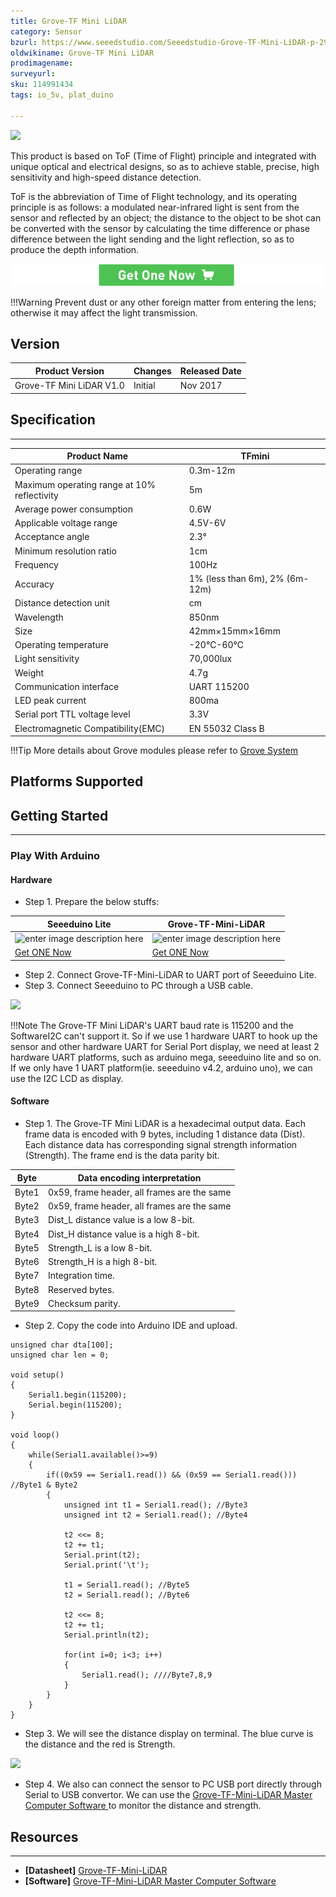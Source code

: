 ```yaml
---
title: Grove-TF Mini LiDAR
category: Sensor
bzurl: https://www.seeedstudio.com/Seeedstudio-Grove-TF-Mini-LiDAR-p-2996.html
oldwikiname: Grove-TF Mini LiDAR
prodimagename:
surveyurl:
sku: 114991434
tags: io_5v, plat_duino

---
```

![](https://github.com/SeeedDocument/Grove-TF_Mini_LiDAR/raw/master/img/Grove-TF-Mini-LiDAR.JPG)

This product is based on ToF (Time of Flight) principle and integrated with unique optical and electrical designs, so as to achieve stable, precise, high sensitivity and high-speed distance detection.

ToF is the abbreviation of Time of Flight technology, and its operating principle is as follows: a modulated near-infrared light is sent from the sensor and reflected by an object; the distance to the object to be shot can be converted with the sensor by calculating the time difference or phase difference between the light sending and the light reflection, so as to produce the depth information.

[![Get one now](https://github.com/SeeedDocument/Grove_Ultrasonic_Ranger/raw/master/image/300px-Get_One_Now_Banner.png)](https://www.seeedstudio.com/Seeedstudio-Grove-TF-Mini-LiDAR-p-2996.html)

!!!Warning
    Prevent dust or any other foreign matter from entering the lens; otherwise it may affect the light transmission.


## Version

| Product Version              | Changes                                                                                                                                                                                    | Released Date |
|------------------------------|--------------------------------------------------------------------------------------------------------------------------------------------------------------------------------------------|---------------|
| Grove-TF Mini LiDAR V1.0 | Initial | Nov 2017      |


## Specification
---
| Product   Name                              | TFmini                           |
|---------------------------------------------|----------------------------------|
| Operating range                             | 0.3m-12m                         |
| Maximum operating range at 10% reflectivity | 5m                               |
| Average power consumption                   | 0.6W                            |
| Applicable voltage range                    | 4.5V-6V                          |
| Acceptance angle                            | 2.3°                             |
| Minimum resolution ratio                    | 1cm                              |
| Frequency                                   | 100Hz                            |
| Accuracy                                    | 1%   (less than 6m), 2% (6m-12m) |
| Distance detection unit                     | cm                               |
| Wavelength                                  | 850nm                            |
| Size                                        | 42mm×15mm×16mm                   |
| Operating temperature                       | -20℃-60℃                       |
| Light sensitivity                           | 70,000lux                        |
| Weight                                      | 4.7g                             |
| Communication interface                     | UART 115200                      |
| LED peak current                            | 800ma                            |
| Serial port TTL voltage level               | 3.3V                              |
| Electromagnetic Compatibility(EMC)          | EN 55032 Class B                  |

!!!Tip
    More details about Grove modules please refer to [Grove System](http://wiki.seeed.cc/Grove_System/)

Platforms Supported
-------------------

## Getting Started
---
### Play With Arduino

#### Hardware

- Step 1. Prepare the below stuffs:

| Seeeduino Lite |  Grove-TF-Mini-LiDAR |
|--------------|-----------------|
|![enter image description here](https://github.com/SeeedDocument/Grove-TF_Mini_LiDAR/raw/master/img/Seeed%20lite_S.jpg)|![enter image description here](https://github.com/SeeedDocument/Grove-TF_Mini_LiDAR/raw/master/img/Grove-TF-Mini-LiDAR_S.JPG)|
|[Get ONE Now](https://www.seeedstudio.com/Seeeduino-Lite-p-1487.html)|[Get ONE Now](https://www.seeedstudio.com/Seeedstudio-Grove-TF-Mini-LiDAR-p-2996.html)|

- Step 2. Connect Grove-TF-Mini-LiDAR to UART port of Seeeduino Lite.
- Step 3. Connect Seeeduino to PC through a USB cable.

![](https://github.com/SeeedDocument/Grove-TF_Mini_LiDAR/raw/master/img/Seeeduino.JPG)

!!!Note
    The Grove-TF Mini LiDAR's UART baud rate is 115200 and the SoftwareI2C can't support it. So if we use 1 hardware UART to hook up the sensor and other hardware UART for Serial Port display, we need at least 2 hardware UART platforms, such as arduino mega, seeeduino lite and so on.  If we only have 1 UART platform(ie. seeeduino v4.2, arduino uno), we can use the I2C LCD as display.


#### Software

- Step 1. The Grove-TF Mini LiDAR is a hexadecimal output data. Each frame data is encoded with 9 bytes, including 1 distance data (Dist). Each distance data has corresponding signal strength information (Strength). The frame end is the data parity bit. 

| Byte  | Data encoding interpretation                |
|-------|---------------------------------------------|
| Byte1 | 0x59, frame header, all frames are the same |
| Byte2 | 0x59, frame header, all frames are the same |
| Byte3 | Dist_L distance value is a low 8-bit.       |
| Byte4 | Dist_H distance value is a high 8-bit.      |
| Byte5 | Strength_L is a low 8-bit.                  |
| Byte6 | Strength_H is a high 8-bit.                 |
| Byte7 | Integration time.                           |
| Byte8 | Reserved bytes.                             |
| Byte9 | Checksum parity.                             |


- Step 2. Copy the code into Arduino IDE and upload.

```
unsigned char dta[100];
unsigned char len = 0;

void setup()
{
    Serial1.begin(115200);
    Serial.begin(115200);
}

void loop()
{
    while(Serial1.available()>=9)
    {
        if((0x59 == Serial1.read()) && (0x59 == Serial1.read())) //Byte1 & Byte2
        {
            unsigned int t1 = Serial1.read(); //Byte3
            unsigned int t2 = Serial1.read(); //Byte4

            t2 <<= 8;
            t2 += t1;
            Serial.print(t2);
            Serial.print('\t');

            t1 = Serial1.read(); //Byte5
            t2 = Serial1.read(); //Byte6

            t2 <<= 8;
            t2 += t1;
            Serial.println(t2);

            for(int i=0; i<3; i++) 
            { 
                Serial1.read(); ////Byte7,8,9
            }
        }
    }
}
```
- Step 3. We will see the distance display on terminal. The blue curve is the distance and the red is Strength. 

![](https://github.com/SeeedDocument/Grove-TF_Mini_LiDAR/raw/master/img/curve.png)

- Step 4. We also can connect the sensor to PC USB port directly through Serial to USB convertor. We can use the [Grove-TF-Mini-LiDAR Master Computer Software
](https://github.com/SeeedDocument/Grove-TF_Mini_LiDAR/raw/master/res/Grove-TF-Mini-LiDAR%20Master%20Computer%20Software.zip) to monitor the distance and strength.  

## Resources
---
- **[Datasheet]** [Grove-TF-Mini-LiDAR
](https://github.com/SeeedDocument/Grove-TF_Mini_LiDAR/raw/master/res/DE-LiDAR%20TFmini%20Datasheet-V1.7-EN.pdf)
- **[Software]** [Grove-TF-Mini-LiDAR Master Computer Software
](https://github.com/SeeedDocument/Grove-TF_Mini_LiDAR/raw/master/res/Grove-TF-Mini-LiDAR%20Master%20Computer%20Software.zip)